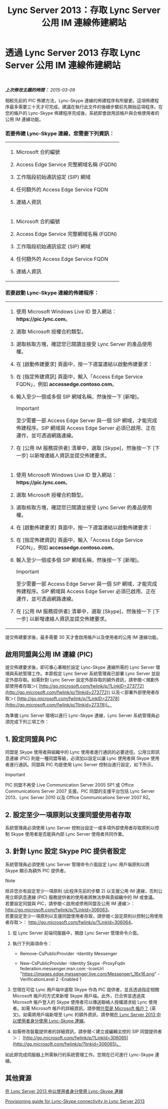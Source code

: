 ﻿---
title: Lync Server 2013：存取 Lync Server 公用 IM 連線佈建網站
TOCTitle: 存取 Lync Server 公用 IM 連線佈建網站
ms:assetid: 77a08234-6bcf-4f59-b43b-ee5fc1926585
ms:mtpsurl: https://technet.microsoft.com/zh-tw/library/Dn440174(v=OCS.15)
ms:contentKeyID: 59602856
ms.date: 08/10/2015
mtps_version: v=OCS.15
ms.translationtype: HT
---

# 透過 Lync Server 2013 存取 Lync Server 公用 IM 連線佈建網站

 

_**上次修改主題的時間：** 2015-03-09_

相較先前的 PIC 佈建方法，Lync-Skype 連線的佈建程序有所變更。這項佈建程序最多需要三十天才可完成。建議在執行此文件的後續步驟前先開始這項程序。在您的帳戶的 Lync-Skype 佈建程序完成後，系統即會啟用該帳戶與合格使用者的公用 IM 連線功能。

### 若要佈建 Lync-Skype 連線，您需要下列資訊：

<table>
<colgroup>
<col style="width: 100%" />
</colgroup>
<tbody>
<tr class="odd">
<td><ol>
<li><p>Microsoft 合約編號</p></li>
<li><p>Access Edge Service 完整網域名稱 (FQDN)</p></li>
<li><p>工作階段初始通訊協定 (SIP) 網域</p></li>
<li><p>任何額外的 Access Edge Service FQDN</p></li>
<li><p>連絡人資訊</p></li>
</ol></td>
</tr>
<tr class="even">
<td><ol>
<li><p>Microsoft 合約編號</p></li>
<li><p>Access Edge Service 完整網域名稱 (FQDN)</p></li>
<li><p>工作階段初始通訊協定 (SIP) 網域</p></li>
<li><p>任何額外的 Access Edge Service FQDN</p></li>
<li><p>連絡人資訊</p></li>
</ol></td>
</tr>
</tbody>
</table>


### 若要啟動 Lync-Skype 連線的佈建程序：

<table>
<colgroup>
<col style="width: 100%" />
</colgroup>
<tbody>
<tr class="odd">
<td><ol>
<li><p>使用 Microsoft Windows Live ID 登入網站：<strong>https://pic.lync.com</strong>。</p></li>
<li><p>選取 Microsoft 授權合約類型。</p></li>
<li><p>選取核取方塊，確認您已閱讀並接受 Lync Server 的產品使用權。</p></li>
<li><p>在 [啟動佈建要求] 頁面中，按一下適當連結以啟動佈建要求：</p></li>
<li><p>在 [指定佈建資訊] 頁面中，輸入「Access Edge Service FQDN」，例如 <strong>accessedge.contoso.com</strong>。</p></li>
<li><p>輸入至少一個或多個 SIP 網域名稱，然後按一下 [新增]。</p>


> [!IMPORTANT]  
> 至少需要一部 Access Edge Server 與一個 SIP 網域，才能完成佈建程序。SIP 網域與 Access Edge Server 必須已啟用、正在運作，並可透過網路連線。


</div></li>
<li><p>在 [公用 IM 服務提供者] 清單中，選取 [Skype]，然後按一下 [下一步] 以新增連絡人資訊並提交佈建要求。</p></li>
</ol></td>
</tr>
<tr class="even">
<td><ol>
<li><p>使用 Microsoft Windows Live ID 登入網站：<strong>https://pic.lync.com</strong>。</p></li>
<li><p>選取 Microsoft 授權合約類型。</p></li>
<li><p>選取核取方塊，確認您已閱讀並接受 Lync Server 的產品使用權。</p></li>
<li><p>在 [啟動佈建要求] 頁面中，按一下適當連結以啟動佈建要求：</p></li>
<li><p>在 [指定佈建資訊] 頁面中，輸入「Access Edge Service FQDN」，例如 <strong>accessedge.contoso.com</strong>。</p></li>
<li><p>輸入至少一個或多個 SIP 網域名稱，然後按一下 [新增]。</p>
<div class="alert">

> [!IMPORTANT]  
> 至少需要一部 Access Edge Server 與一個 SIP 網域，才能完成佈建程序。SIP 網域與 Access Edge Server 必須已啟用、正在運作，並可透過網路連線。


</div></li>
<li><p>在 [公用 IM 服務提供者] 清單中，選取 [Skype]，然後按一下 [下一步] 以新增連絡人資訊並提交佈建要求。</p></li>
</ol></td>
</tr>
</tbody>
</table>


提交佈建要求後，最多需要 30 天才會啟用帳戶以及使用者的公用 IM 連線功能。

## 啟用同盟與公用 IM 連線 (PIC)

提交佈建要求後，即可專心著眼於設定 Lync-Skype 連線所需的 Lync Server 環境與系統管理工作。本節假定 Lync Server 系統管理員已部署 Lync Server 並設定外部存取。如需針對 Lync Server 設定外部存取的額外資訊，請參閱＜規劃外部使用者存取＞( [http://go.microsoft.com/fwlink/p/?LinkID=273772](http://go.microsoft.com/fwlink/p/?linkid=273772)) 以及＜部署外部使用者存取＞( [http://go.microsoft.com/fwlink/p/?LinkID=27378](http://go.microsoft.com/fwlink/p/?linkid=27378))。

為準備 Lync Server 環境以進行 Lync-Skype 連線，Lync Server 系統管理員必須完成下列三項工作：

## 1\. 設定同盟與 PIC

同盟是 Skype 使用者與組織中的 Lync 使用者進行通訊的必要途徑。公用立即訊息連線 (PIC) 則是一種同盟等級，必須加以設定以讓 Lync 使用者與 Skype 使用者進行通訊。同盟與 PIC 均是使用 Lync Server 控制台進行設定，如下所示。

> [!IMPORTANT]  
> PIC 同盟不再受 Live Communication Server 2005 SP1 或 Office Communications Server 2007 支援。PIC 同盟的支援平台包括 Lync Server 2013、Lync Server 2010 以及 Office Communications Server 2007 R2。



## 2\. 設定至少一項原則以支援同盟使用者存取

系統管理員必須使用 Lync Server 控制台設定一或多項外部使用者存取原則以控制 Skype 使用者是否能與內部 Lync Server 使用者共同作業。

## 3\. 針對 Lync 設定 Skype PIC 提供者設定

系統管理員必須使用 Lync Server 管理命令介面設定 Lync 用戶端原則以將 Skype 顯示為額外 PIC 提供者。

> [!NOTE]  
> 除非您亦有設定至少一項原則 (此程序先前的步驟 2) 以支援公用 IM 連線，否則公用立即訊息連線 (PIC) 服務提供者的使用者將無法參與貴組織中的 IM 或會議。<br />
若要設定同盟與 PIC，請參閱＜啟用或停用同盟及公用 IM 連線＞： <a href="http://go.microsoft.com/fwlink/p/?linkid=306063">http://go.microsoft.com/fwlink/p/?LinkId=306063</a>。<br />
若要設定至少一項原則以支援同盟使用者存取，請參閱＜設定原則以控制公用使用者存取＞： <a href="http://go.microsoft.com/fwlink/p/?linkid=306064">http://go.microsoft.com/fwlink/p/?LinkId=306064</a>。


1.  從 Lync Server 前端伺服器中，開啟 Lync Server 管理命令介面。

2.  執行下列兩項命令：
    
      - Remove-CsPublicProvider -Identity Messenger
    
      - New-CsPublicProvider -Identity Skype -ProxyFqdn federation.messenger.msn.com -IconUrl "https://images.edge.messenger.live.com/Messenger\_16x16.png" -VerificationLevel 2 -Enabled 1

3.  您現在可從 Lync 用戶端中選取 Skype 作為 PIC 提供者，並且透過指定相關 Microsoft 帳戶的方式來新增 Skype 用戶端。此外，已合併並透過其 Microsoft 帳戶登入的 Skype 使用者可以傳送聯絡人授權請求給 Lync 使用者。如需 Microsoft 帳戶的詳細資訊，請參閱[什麼是 Microsoft 帳戶？](https://support.skype.com/en/faq/fa12059/what-is-a-microsoft-account) (英文)。如需將用戶端新增至 Lync 的額外資訊，請參閱[在 Lync Server 2013 中以使用者身分使用 Lync-Skype 連線](lync-server-2013-using-lync-skype-connectivity-as-an-end-user.md)。

4.  如需修改裝載提供者的詳細資訊，請參閱＜建立或編輯主控的 SIP 同盟提供者＞： [http://go.microsoft.com/fwlink/p/?LinkId=306065](http://go.microsoft.com/fwlink/p/?linkid=306065)。

如此即完成伺服器上所需執行的系統管理工作。您現在已可進行 Lync-Skype 連線。

## 其他資源

[在 Lync Server 2013 中以使用者身分使用 Lync-Skype 連線](lync-server-2013-using-lync-skype-connectivity-as-an-end-user.md)

[Provisioning guide for Lync-Skype connectivity in Lync Server 2013](lync-server-2013-provisioning-guide-for-lync-skype-connectivity.md)

